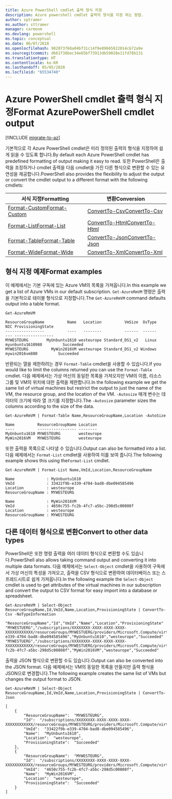 ```yaml
---
title: Azure PowerShell cmdlet 출력 형식 지정
description: Azure powershell cmdlet 출력의 형식을 지정 하는 방법.
author: sptramer
ms.author: sttramer
manager: carmonm
ms.devlang: powershell
ms.topic: conceptual
ms.date: 06/07/2018
ms.openlocfilehash: 982073768a04bf31c14f9e89665822014cb72a9e
ms.sourcegitcommit: d661f38bec34e65bf73913db59028e11fd78b131
ms.translationtype: HT
ms.contentlocale: ko-KR
ms.lasthandoff: 05/05/2020
ms.locfileid: "65534740"
---
```

# <a name="format-azurepowershell-cmdlet-output"></a><span data-ttu-id="7b1f4-103">Azure PowerShell cmdlet 출력 형식 지정</span><span class="sxs-lookup"><span data-stu-id="7b1f4-103">Format AzurePowerShell cmdlet output</span></span>

[!INCLUDE [migrate-to-az](../includes/migrate-to-az.md)]

<span data-ttu-id="7b1f4-104">기본적으로 각 Azure PowerShell cmdlet은 미리 정의된 출력의 형식을 지정하여 쉽게 읽을 수 있도록 합니다.</span><span class="sxs-lookup"><span data-stu-id="7b1f4-104">By default each Azure PowerShell cmdlet has predefined formatting of output making it easy to read.</span></span>  <span data-ttu-id="7b1f4-105">또한 PowerShell은 출력을 조정하거나 cmdlet 출력을 다음 cmdlet을 가진 다른 형식으로 변환할 수 있는 유연성을 제공합니다.</span><span class="sxs-lookup"><span data-stu-id="7b1f4-105">PowerShell also provides the flexibility to adjust the output or convert the cmdlet output to a different format with the following cmdlets:</span></span>

| <span data-ttu-id="7b1f4-106">서식 지정</span><span class="sxs-lookup"><span data-stu-id="7b1f4-106">Formatting</span></span>      | <span data-ttu-id="7b1f4-107">변환</span><span class="sxs-lookup"><span data-stu-id="7b1f4-107">Conversion</span></span>       |
|-----------------|------------------|
| [<span data-ttu-id="7b1f4-108">Format-Custom</span><span class="sxs-lookup"><span data-stu-id="7b1f4-108">Format-Custom</span></span>](/powershell/module/microsoft.powershell.utility/format-custom) | [<span data-ttu-id="7b1f4-109">ConvertTo-Csv</span><span class="sxs-lookup"><span data-stu-id="7b1f4-109">ConvertTo-Csv</span></span>](/powershell/module/microsoft.powershell.utility/convertto-csv)  |
| [<span data-ttu-id="7b1f4-110">Format-List</span><span class="sxs-lookup"><span data-stu-id="7b1f4-110">Format-List</span></span>](/powershell/module/microsoft.powershell.utility/format-list)   | [<span data-ttu-id="7b1f4-111">ConvertTo-Html</span><span class="sxs-lookup"><span data-stu-id="7b1f4-111">ConvertTo-Html</span></span>](/powershell/module/microsoft.powershell.utility/convertto-html) |
| [<span data-ttu-id="7b1f4-112">Format-Table</span><span class="sxs-lookup"><span data-stu-id="7b1f4-112">Format-Table</span></span>](/powershell/module/microsoft.powershell.utility/format-table)  | [<span data-ttu-id="7b1f4-113">ConvertTo-Json</span><span class="sxs-lookup"><span data-stu-id="7b1f4-113">ConvertTo-Json</span></span>](/powershell/module/microsoft.powershell.utility/convertto-json) |
| [<span data-ttu-id="7b1f4-114">Format-Wide</span><span class="sxs-lookup"><span data-stu-id="7b1f4-114">Format-Wide</span></span>](/powershell/module/microsoft.powershell.utility/format-wide)   | [<span data-ttu-id="7b1f4-115">ConvertTo-Xml</span><span class="sxs-lookup"><span data-stu-id="7b1f4-115">ConvertTo-Xml</span></span>](/powershell/module/microsoft.powershell.utility/convertto-xml)  |

## <a name="format-examples"></a><span data-ttu-id="7b1f4-116">형식 지정 예제</span><span class="sxs-lookup"><span data-stu-id="7b1f4-116">Format examples</span></span>

<span data-ttu-id="7b1f4-117">이 예제에서는 기본 구독에 있는 Azure VM의 목록을 가져옵니다.</span><span class="sxs-lookup"><span data-stu-id="7b1f4-117">In this example we get a list of Azure VMs in our default subscription.</span></span>  <span data-ttu-id="7b1f4-118">`Get-AzureRmVM` 명령은 출력을 기본적으로 테이블 형식으로 지정합니다.</span><span class="sxs-lookup"><span data-stu-id="7b1f4-118">The `Get-AzureRmVM` command defaults output into a table format.</span></span>

```azurepowershell-interactive
Get-AzureRmVM
```

```output
ResourceGroupName          Name   Location          VmSize  OsType              NIC ProvisioningState
-----------------          ----   --------          ------  ------              --- -----------------
MYWESTEURG        MyUnbuntu1610 westeurope Standard_DS1_v2   Linux myunbuntu1610980         Succeeded
MYWESTEURG          MyWin2016VM westeurope Standard_DS1_v2 Windows   mywin2016vm880         Succeeded
```

<span data-ttu-id="7b1f4-119">반환되는 열을 제한하려는 경우 `Format-Table` cmdlet을 사용할 수 있습니다.</span><span class="sxs-lookup"><span data-stu-id="7b1f4-119">If you would like to limit the columns returned you can use the `Format-Table` cmdlet.</span></span> <span data-ttu-id="7b1f4-120">다음 예제에서는 가상 머신의 동일한 목록을 가져오지만 VM의 이름, 리소스 그룹 및 VM의 위치에 대한 출력을 제한합니다.</span><span class="sxs-lookup"><span data-stu-id="7b1f4-120">In the following example we get the same list of virtual machines but restrict the output to just the name of the VM, the resource group, and the location of the VM.</span></span>  <span data-ttu-id="7b1f4-121">`-Autosize` 매개 변수는 데이터의 크기에 따라 열 크기를 지정합니다.</span><span class="sxs-lookup"><span data-stu-id="7b1f4-121">The `-Autosize` parameter sizes the columns according to the size of the data.</span></span>

```azurepowershell-interactive
Get-AzureRmVM | Format-Table Name,ResourceGroupName,Location -AutoSize
```

```output
Name          ResourceGroupName Location
----          ----------------- --------
MyUnbuntu1610 MYWESTEURG        westeurope
MyWin2016VM   MYWESTEURG        westeurope
```

<span data-ttu-id="7b1f4-122">또한 출력을 목록으로 나타낼 수 있습니다.</span><span class="sxs-lookup"><span data-stu-id="7b1f4-122">Output can also be formatted into a list.</span></span> <span data-ttu-id="7b1f4-123">다음 예제에서는 `Format-List` cmdlet을 사용하여 이를 보여 줍니다.</span><span class="sxs-lookup"><span data-stu-id="7b1f4-123">The following example shows this using the`Format-List` cmdlet.</span></span>

```azurepowershell-interactive
Get-AzureRmVM | Format-List Name,VmId,Location,ResourceGroupName
```

```output
Name              : MyUnbuntu1610
VmId              : 33422f9b-e339-4704-bad8-dbe094585496
Location          : westeurope
ResourceGroupName : MYWESTEURG

Name              : MyWin2016VM
VmId              : 4650c755-fc2b-4fc7-a5bc-298d5c00808f
Location          : westeurope
ResourceGroupName : MYWESTEURG
```

## <a name="convert-to-other-data-types"></a><span data-ttu-id="7b1f4-124">다른 데이터 형식으로 변환</span><span class="sxs-lookup"><span data-stu-id="7b1f4-124">Convert to other data types</span></span>

<span data-ttu-id="7b1f4-125">PowerShell은 또한 명령 출력을 여러 데이터 형식으로 변환할 수도 있습니다.</span><span class="sxs-lookup"><span data-stu-id="7b1f4-125">PowerShell also allows taking command output and converting it into multiple data formats.</span></span> <span data-ttu-id="7b1f4-126">다음 예제에서는 `Select-Object` cmdlet을 사용하여 구독에서 가상 머신의 특성을 가져오고, 출력을 CSV 형식으로 변환하여 데이터베이스 또는 스프레드시트로 쉽게 가져옵니다.</span><span class="sxs-lookup"><span data-stu-id="7b1f4-126">In the following example the `Select-Object` cmdlet is used to get attributes of the virtual machines in our subscription and convert the output to CSV format for easy import into a database or spreadsheet.</span></span>

```azurepowershell-interactive
Get-AzureRmVM | Select-Object ResourceGroupName,Id,VmId,Name,Location,ProvisioningState | ConvertTo-Csv -NoTypeInformation
```

```output
"ResourceGroupName","Id","VmId","Name","Location","ProvisioningState"
"MYWESTUERG","/subscriptions/XXXXXXXX-XXXX-XXXX-XXXX-XXXXXXXXXXXX/resourceGroups/MYWESTUERG/providers/Microsoft.Compute/virtualMachines/MyUnbuntu1610","33422f9b-e339-4704-bad8-dbe094585496","MyUnbuntu1610","westeurope","Succeeded"
"MYWESTUERG","/subscriptions/XXXXXXXX-XXXX-XXXX-XXXX-XXXXXXXXXXXX/resourceGroups/MYWESTUERG/providers/Microsoft.Compute/virtualMachines/MyWin2016VM","4650c755-fc2b-4fc7-a5bc-298d5c00808f","MyWin2016VM","westeurope","Succeeded"
```

<span data-ttu-id="7b1f4-127">출력을 JSON 형식으로 변환할 수도 있습니다.</span><span class="sxs-lookup"><span data-stu-id="7b1f4-127">Output can also be converted into the JSON format.</span></span>  <span data-ttu-id="7b1f4-128">다음 예제에서는 VM의 동일한 목록을 만들지만 출력 형식을 JSON으로 변경합니다.</span><span class="sxs-lookup"><span data-stu-id="7b1f4-128">The following example creates the same list of VMs but changes the output format to JSON.</span></span>

```azurepowershell-interactive
Get-AzureRmVM | Select-Object ResourceGroupName,Id,VmId,Name,Location,ProvisioningState | ConvertTo-Json
```

```output
[
    {
        "ResourceGroupName":  "MYWESTEURG",
        "Id":  "/subscriptions/XXXXXXXX-XXXX-XXXX-XXXX-XXXXXXXXXXXX/resourceGroups/MYWESTEURG/providers/Microsoft.Compute/virtualMachines/MyUnbuntu1610",
        "VmId":  "33422f9b-e339-4704-bad8-dbe094585496",
        "Name":  "MyUnbuntu1610",
        "Location":  "westeurope",
        "ProvisioningState":  "Succeeded"
    },
    {
        "ResourceGroupName":  "MYWESTEURG",
        "Id":  "/subscriptions/XXXXXXXX-XXXX-XXXX-XXXX-XXXXXXXXXXXX/resourceGroups/MYWESTEURG/providers/Microsoft.Compute/virtualMachines/MyWin2016VM",
        "VmId":  "4650c755-fc2b-4fc7-a5bc-298d5c00808f",
        "Name":  "MyWin2016VM",
        "Location":  "westeurope",
        "ProvisioningState":  "Succeeded"
    }
]
```
